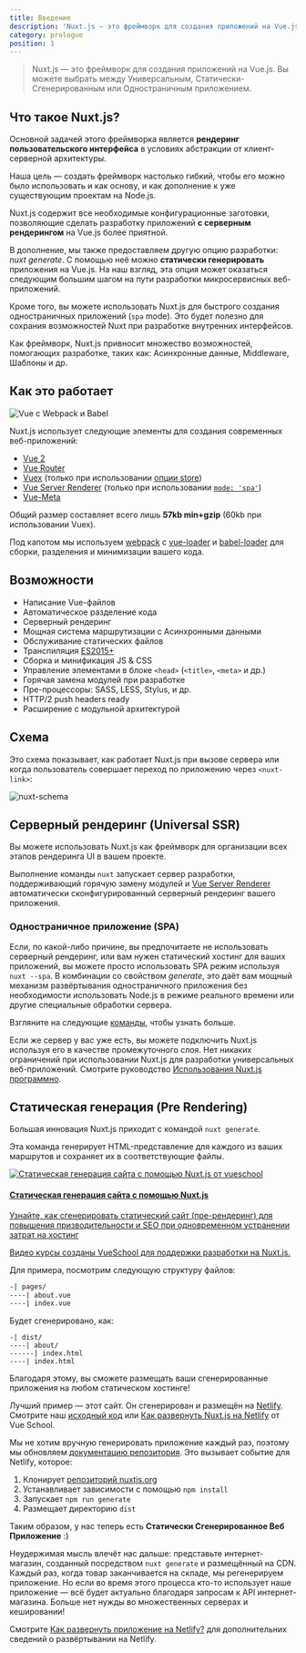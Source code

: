 ```yaml
---
title: Введение
description: 'Nuxt.js — это фреймворк для создания приложений на Vue.js. Вы можете выбрать между Универсальным, Статически-Сгенерированным или Одностраничным приложением.'
category: prologue
position: 1
---
```


> Nuxt.js — это фреймворк для создания приложений на Vue.js. Вы можете выбрать между Универсальным, Статически-Сгенерированным или Одностраничным приложением.

## Что такое Nuxt.js?

Основной задачей этого фреймворка является **рендеринг пользовательского интерфейса** в условиях абстракции от клиент-серверной архитектуры.

Наша цель — создать фреймворк настолько гибкий, чтобы его можно было использовать и как основу, и как дополнение к уже существующим проектам на Node.js.

Nuxt.js содержит все необходимые конфигурационные заготовки, позволяющие сделать разработку приложений **с серверным рендерингом** на Vue.js более приятной.

В дополнение, мы также предоставляем другую опцию разработки: _nuxt generate_. С помощью неё можно **статически генерировать** приложения на Vue.js. На наш взгляд, эта опция может оказаться следующим большим шагом на пути разработки микросервисных веб-приложений.

Кроме того, вы можете использовать Nuxt.js для быстрого создания одностраничных приложений (`spa` mode). Это будет полезно для сохрания возможностей Nuxt при разработке внутренних интерфейсов.

Как фреймворк, Nuxt.js привносит множество возможностей, помогающих разработке, таких как: Асинхронные данные, Middleware, Шаблоны и др.

## Как это работает

![Vue с Webpack и Babel](https://i.imgur.com/avEUftE.png)

Nuxt.js использует следующие элементы для создания современных веб-приложений:

- [Vue 2](https://vuejs.org/)
- [Vue Router](https://router.vuejs.org/en/)
- [Vuex](https://vuex.vuejs.org/ru/) (только при использовании [опции store](/guide/vuex-store))
- [Vue Server Renderer](https://ssr.vuejs.org/ru/) (только при использовании [`mode: 'spa'`](/api/configuration-mode))
- [Vue-Meta](https://github.com/nuxt/vue-meta)

Общий размер составляет всего лишь **57kb min+gzip** (60kb при использовании Vuex).

Под капотом мы используем [webpack](https://github.com/webpack/webpack) с [vue-loader](https://github.com/vuejs/vue-loader) и [babel-loader](https://github.com/babel/babel-loader) для сборки, разделения и минимизации вашего кода.

## Возможности

- Написание Vue-файлов
- Автоматическое разделение кода
- Серверный рендеринг
- Мощная система маршрутизации с Асинхронными данными
- Обслуживание статических файлов
- Транспиляция [ES2015+](https://babeljs.io/docs/en/learn/)
- Сборка и минификация JS & CSS
- Управление элементами в блоке `<head>` (`<title>`, `<meta>` и др.)
- Горячая замена модулей при разработке
- Пре-процессоры: SASS, LESS, Stylus, и др.
- HTTP/2 push headers ready
- Расширение с модульной архитектурой

## Схема

Это схема показывает, как работает Nuxt.js при вызове сервера или когда пользователь совершает переход по приложению через `<nuxt-link>`:

![nuxt-schema](/nuxt-schema.svg)

## Серверный рендеринг (Universal SSR)

Вы можете использовать Nuxt.js как фреймворк для организации всех этапов рендеринга UI в вашем проекте.

Выполнение команды `nuxt` запускает сервер разработки, поддерживающий горячую замену модулей и [Vue Server Renderer](https://ssr.vuejs.org/ru/) автоматически сконфигурированный серверный рендеринг вашего приложения.

### Одностраничное приложение (SPA)

Если, по какой-либо причине, вы предпочитаете не использовать серверный рендеринг, или вам нужен статический хостинг для ваших приложений, вы можете просто использовать SPA режим используя `nuxt --spa`. В комбинации со свойством _generate_, это даёт вам мощный механизм развёртывания одностраничного приложения без необходимости использовать Node.js в режиме реального времени или другие специальные обработки сервера.

Взгляните на следующие [команды](/guide/commands), чтобы узнать больше.

Если же сервер у вас уже есть, вы можете подключить Nuxt.js используя его в качестве промежуточного слоя. Нет никаких ограничений при использовании Nuxt.js для разработки универсальных веб-приложений. Смотрите руководство [Использования Nuxt.js программно](/api/nuxt).

## Статическая генерация (Pre Rendering)

Большая инновация Nuxt.js приходит с командой `nuxt generate`.

Эта команда генерирует HTML-представление для каждого из ваших маршрутов и сохраняет их в соответствующие файлы.

<div>
  <a href="https://vueschool.io/courses/static-site-generation-with-nuxtjs?friend=nuxt" target="_blank" class="Promote">
    <img src="/static-site-generation-with-nuxtjs.png" alt="Статическая генерация сайта с помощью Nuxt.js от vueschool"/>
    <div class="Promote__Content">
      <h4 class="Promote__Content__Title">Статическая генерация сайта с помощью Nuxt.js</h4>
      <p class="Promote__Content__Description">Узнайте, как сгенерировать статический сайт (пре-рендеринг) для повышения призводительности и SEO при одновременном устранении затрат на хостинг</p>
      <p class="Promote__Content__Signature">Видео курсы созданы VueSchool для поддержки разработки на Nuxt.js.</p>
    </div>
  </a>
</div>

Для примера, посмотрим следующую структуру файлов:

```bash
-| pages/
----| about.vue
----| index.vue
```

Будет сгенерировано, как:

```
-| dist/
----| about/
------| index.html
----| index.html
```

Благодаря этому, вы сможете размещать ваши сгенерированные приложения на любом статическом хостинге!

Лучший пример — этот сайт. Он сгенерирован и размещён на [Netlify](https://www.netlify.com). Смотрите наш [исходный код](https://github.com/nuxt/nuxtjs.org) или [Как развернуть Nuxt.js на Netlify](https://vueschool.io/lessons/how-to-deploy-nuxtjs-to-netlify?friend=nuxt) от Vue School.

Мы не хотим вручную генерировать приложение каждый раз, поэтому мы обновляем [документацию репозитория](https://github.com/nuxt/docs). Это вызывает событие для Netlify, которое:

1. Клонирует [репозиторий nuxtjs.org](https://github.com/nuxt/nuxtjs.org)
2. Устанавливает зависимости с помощью `npm install`
3. Запускает `npm run generate`
4. Размещает директорию `dist`

Таким образом, у нас теперь есть **Статически Сгенерированное Веб Приложение** :)

Неудержимая мысль влечёт нас дальше: представьте интернет-магазин, созданный посредством `nuxt generate` и размещённый на CDN. Каждый раз, когда товар заканчивается на складе, мы регенерируем приложение. Но если во время этого процесса кто-то использует наше приложение — всё будет актуально благодаря запросам к API интернет-магазина. Больше нет нужды во множественных серверах и кешировании!

<div class="Alert">

Смотрите [Как развернуть приложение на Netlify?](/faq/netlify-deployment) для дополнительних сведений о развёртывании на Netlify.

</div>
